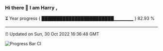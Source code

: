 ### Hi there 👋 I am Harry , 

⏳ Year progress { ████████████████████████▁▁▁▁▁▁ } 82.93 %

---

⏰ Updated on Sun, 30 Oct 2022 16:36:48 GMT

![Progress Bar CI](https://github.com/duykhang68/duykhang68/workflows/Progress%20Bar%20CI/badge.svg)
